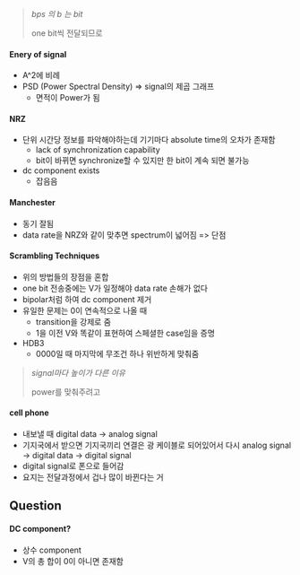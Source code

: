 > *bps 의 b 는 bit*
>
> one bit씩 전달되므로

#### Enery of signal

* A^2에 비례
* PSD (Power Spectral Density) => signal의 제곱 그래프
    * 면적이 Power가 됨


#### NRZ

* 단위 시간당 정보를 파악해야하는데 기기마다 absolute time의 오차가 존재함
    * lack of synchronization capability
    * bit이 바뀌면 synchronize할 수 있지만 한 bit이 계속 되면 불가능
* dc component exists
    * 잡음음 
    
#### Manchester

* 동기 잘됨
* data rate을 NRZ와 같이 맞추면 spectrum이 넓어짐 => 단점
    
#### Scrambling Techniques

* 위의 방법들의 장점을 혼합
* one bit 전송중에는 V가 일정해야 data rate 손해가 없다
* bipolar처럼 하여 dc component 제거
* 유일한 문제는 0이 연속적으로 나올 때
    * transition을 강제로 줌
    * 1을 이전 V와 똑같이 표현하여 스페셜한 case임을 증명
* HDB3
    * 0000일 때 마지막에 무조건 하나 위반하게 맞춰줌

> *signal마다 높이가 다른 이유*
>
> power를 맞춰주려고

#### cell phone

* 내보낼 때 digital data -> analog signal
* 기지국에서 받으면 기지국끼리 연결은 광 케이블로 되어있어서 다시 analog signal -> digital data -> digital signal
* digital signal로 폰으로 들어감
* 요지는 전달과정에서 겁나 많이 바뀐다는 거 
    
    
## Question

#### DC component?

* 상수 component
* V의 총 합이 0이 아니면 존재함